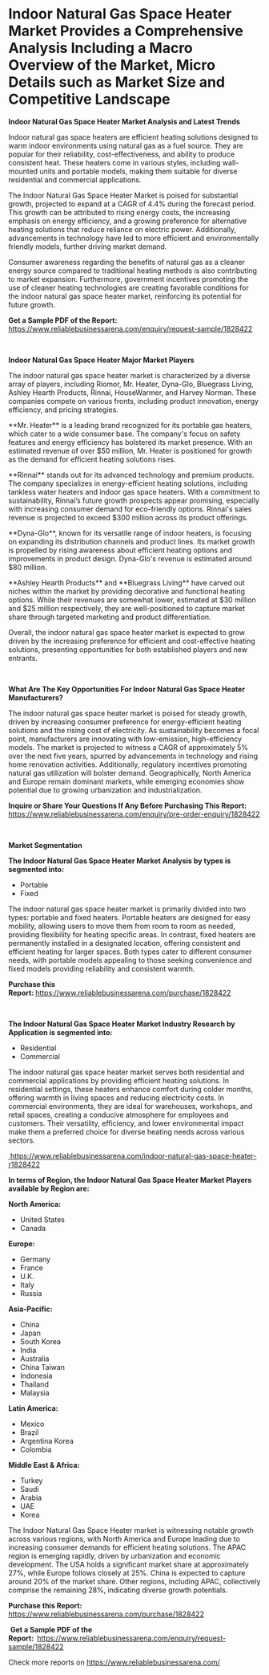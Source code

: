 <p><h1>Indoor Natural Gas Space Heater Market Provides a Comprehensive Analysis Including a Macro Overview of the Market, Micro Details such as Market Size and Competitive Landscape</h1></p><p><strong>Indoor Natural Gas Space Heater Market Analysis and Latest Trends</strong></p>
<p><p>Indoor natural gas space heaters are efficient heating solutions designed to warm indoor environments using natural gas as a fuel source. They are popular for their reliability, cost-effectiveness, and ability to produce consistent heat. These heaters come in various styles, including wall-mounted units and portable models, making them suitable for diverse residential and commercial applications.</p><p>The Indoor Natural Gas Space Heater Market is poised for substantial growth, projected to expand at a CAGR of 4.4% during the forecast period. This growth can be attributed to rising energy costs, the increasing emphasis on energy efficiency, and a growing preference for alternative heating solutions that reduce reliance on electric power. Additionally, advancements in technology have led to more efficient and environmentally friendly models, further driving market demand. </p><p>Consumer awareness regarding the benefits of natural gas as a cleaner energy source compared to traditional heating methods is also contributing to market expansion. Furthermore, government incentives promoting the use of cleaner heating technologies are creating favorable conditions for the indoor natural gas space heater market, reinforcing its potential for future growth.</p></p>
<p><strong>Get a Sample PDF of the Report:&nbsp;</strong> <a href="https://www.reliablebusinessarena.com/enquiry/request-sample/1828422?utm_campaign=2819&utm_medium=2&utm_source=Github&utm_content=ia&utm_term=10042025&utm_id=indoor-natural-gas-space-heater">https://www.reliablebusinessarena.com/enquiry/request-sample/1828422</a></p>
<p>&nbsp;</p>
<p><strong>Indoor Natural Gas Space Heater Major Market Players</strong></p>
<p><p>The indoor natural gas space heater market is characterized by a diverse array of players, including Riomor, Mr. Heater, Dyna-Glo, Bluegrass Living, Ashley Hearth Products, Rinnai, HouseWarmer, and Harvey Norman. These companies compete on various fronts, including product innovation, energy efficiency, and pricing strategies.</p><p>**Mr. Heater** is a leading brand recognized for its portable gas heaters, which cater to a wide consumer base. The company's focus on safety features and energy efficiency has bolstered its market presence. With an estimated revenue of over $50 million, Mr. Heater is positioned for growth as the demand for efficient heating solutions rises.</p><p>**Rinnai** stands out for its advanced technology and premium products. The company specializes in energy-efficient heating solutions, including tankless water heaters and indoor gas space heaters. With a commitment to sustainability, Rinnai’s future growth prospects appear promising, especially with increasing consumer demand for eco-friendly options. Rinnai's sales revenue is projected to exceed $300 million across its product offerings.</p><p>**Dyna-Glo**, known for its versatile range of indoor heaters, is focusing on expanding its distribution channels and product lines. Its market growth is propelled by rising awareness about efficient heating options and improvements in product design. Dyna-Glo's revenue is estimated around $80 million.</p><p>**Ashley Hearth Products** and **Bluegrass Living** have carved out niches within the market by providing decorative and functional heating options. While their revenues are somewhat lower, estimated at $30 million and $25 million respectively, they are well-positioned to capture market share through targeted marketing and product differentiation.</p><p>Overall, the indoor natural gas space heater market is expected to grow driven by the increasing preference for efficient and cost-effective heating solutions, presenting opportunities for both established players and new entrants.</p></p>
<p>&nbsp;</p>
<p><strong>What Are The Key Opportunities For Indoor Natural Gas Space Heater Manufacturers?</strong></p>
<p><p>The indoor natural gas space heater market is poised for steady growth, driven by increasing consumer preference for energy-efficient heating solutions and the rising cost of electricity. As sustainability becomes a focal point, manufacturers are innovating with low-emission, high-efficiency models. The market is projected to witness a CAGR of approximately 5% over the next five years, spurred by advancements in technology and rising home renovation activities. Additionally, regulatory incentives promoting natural gas utilization will bolster demand. Geographically, North America and Europe remain dominant markets, while emerging economies show potential due to growing urbanization and industrialization.</p></p>
<p><strong>Inquire or Share Your Questions If Any Before Purchasing This Report:</strong> <a href="https://www.reliablebusinessarena.com/enquiry/pre-order-enquiry/1828422?utm_campaign=2819&utm_medium=2&utm_source=Github&utm_content=ia&utm_term=10042025&utm_id=indoor-natural-gas-space-heater">https://www.reliablebusinessarena.com/enquiry/pre-order-enquiry/1828422</a></p>
<p>&nbsp;</p>
<p><strong>Market Segmentation</strong></p>
<p><strong>The Indoor Natural Gas Space Heater Market Analysis by types is segmented into:</strong></p>
<p><ul><li>Portable</li><li>Fixed</li></ul></p>
<p><p>The indoor natural gas space heater market is primarily divided into two types: portable and fixed heaters. Portable heaters are designed for easy mobility, allowing users to move them from room to room as needed, providing flexibility for heating specific areas. In contrast, fixed heaters are permanently installed in a designated location, offering consistent and efficient heating for larger spaces. Both types cater to different consumer needs, with portable models appealing to those seeking convenience and fixed models providing reliability and consistent warmth.</p></p>
<p><strong>Purchase this Report:&nbsp;</strong><a href="https://www.reliablebusinessarena.com/purchase/1828422?utm_campaign=2819&utm_medium=2&utm_source=Github&utm_content=ia&utm_term=10042025&utm_id=indoor-natural-gas-space-heater">https://www.reliablebusinessarena.com/purchase/1828422</a></p>
<p>&nbsp;</p>
<p><strong>The Indoor Natural Gas Space Heater Market Industry Research by Application is segmented into:</strong></p>
<p><ul><li>Residential</li><li>Commercial</li></ul></p>
<p><p>The indoor natural gas space heater market serves both residential and commercial applications by providing efficient heating solutions. In residential settings, these heaters enhance comfort during colder months, offering warmth in living spaces and reducing electricity costs. In commercial environments, they are ideal for warehouses, workshops, and retail spaces, creating a conducive atmosphere for employees and customers. Their versatility, efficiency, and lower environmental impact make them a preferred choice for diverse heating needs across various sectors.</p></p>
<p><a href="https://www.reliablebusinessarena.com/indoor-natural-gas-space-heater-r1828422?utm_campaign=2819&utm_medium=2&utm_source=Github&utm_content=ia&utm_term=10042025&utm_id=indoor-natural-gas-space-heater">&nbsp;https://www.reliablebusinessarena.com/indoor-natural-gas-space-heater-r1828422</a></p>
<p><strong>In terms of Region, the Indoor Natural Gas Space Heater Market Players available by Region are:</strong></p>
<p>
    <p> <strong> North America: </strong>
        <ul>
            <li>United States</li>
            <li>Canada</li>
        </ul>
        </p> 
    <p> <strong> Europe: </strong>
        <ul>
            <li>Germany</li>
            <li>France</li>
            <li>U.K.</li>
            <li>Italy</li>
            <li>Russia</li>
        </ul>
        </p> 
    <p> <strong> Asia-Pacific: </strong>
        <ul>
            <li>China</li>
            <li>Japan</li>
            <li>South Korea</li>
            <li>India</li>
            <li>Australia</li>
            <li>China Taiwan</li>
            <li>Indonesia</li>
            <li>Thailand</li>
            <li>Malaysia</li>
        </ul>
        </p> 
    <p> <strong> Latin America: </strong>
        <ul>
            <li>Mexico</li>
            <li>Brazil</li>
            <li>Argentina Korea</li>
            <li>Colombia</li>
        </ul>
        </p> 
    <p> <strong> Middle East & Africa: </strong>
        <ul>
            <li>Turkey</li>
            <li>Saudi</li>
            <li>Arabia</li>
            <li>UAE</li>
            <li>Korea</li>
        </ul>
    </p>
    </p>
<p><p>The Indoor Natural Gas Space Heater market is witnessing notable growth across various regions, with North America and Europe leading due to increasing consumer demands for efficient heating solutions. The APAC region is emerging rapidly, driven by urbanization and economic development. The USA holds a significant market share at approximately 27%, while Europe follows closely at 25%. China is expected to capture around 20% of the market share. Other regions, including APAC, collectively comprise the remaining 28%, indicating diverse growth potentials.</p></p>
<p><strong>Purchase this Report: </strong><a href="https://www.reliablebusinessarena.com/purchase/1828422?utm_campaign=2819&utm_medium=2&utm_source=Github&utm_content=ia&utm_term=10042025&utm_id=indoor-natural-gas-space-heater">https://www.reliablebusinessarena.com/purchase/1828422</a></p>
<p>&nbsp;<strong>Get a Sample PDF of the Report:&nbsp;&nbsp;</strong><a href="https://www.reliablebusinessarena.com/enquiry/request-sample/1828422?utm_campaign=2819&utm_medium=2&utm_source=Github&utm_content=ia&utm_term=10042025&utm_id=indoor-natural-gas-space-heater">https://www.reliablebusinessarena.com/enquiry/request-sample/1828422</a></p>
<p><strong></strong></p>
<p>Check more reports on <a href="https://www.reliablebusinessarena.com/?utm_campaign=2819&utm_medium=2&utm_source=Github&utm_content=ia&utm_term=10042025&utm_id=indoor-natural-gas-space-heater">https://www.reliablebusinessarena.com/</a></p>